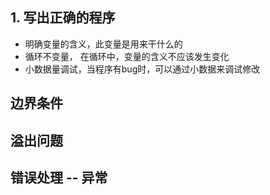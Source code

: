 
## 1. 写出正确的程序

- 明确变量的含义，此变量是用来干什么的
- 循环不变量， 在循环中，变量的含义不应该发生变化
- 小数据量调试，当程序有bug时，可以通过小数据来调试修改


## 边界条件



## 溢出问题



## 错误处理 -- 异常


